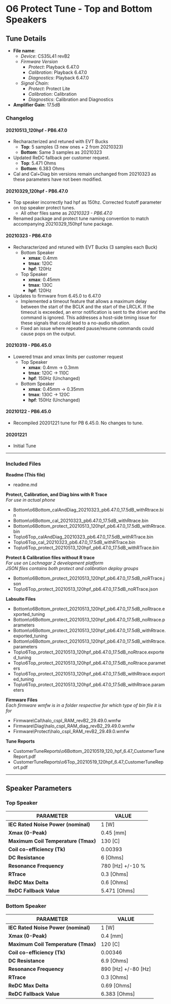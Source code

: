 # O6 Protect Tune - Top and Bottom Speakers

## Tune Details

- **File name**:
  - _Device_: CS35L41 revB2
  - _Firmware Version_
    - _Protect_: Playback 6.47.0
    - _Calibration_: Playback 6.47.0
    - _Diagnostics_: Playback 6.47.0
  - _Signal Chain_:
    - _Protect_: Protect Lite
    - _Calibration_: Calibration
    - _Diagnostics_: Calibration and Diagnostics
- **Amplifier Gain**: 17.5dB

### Changelog

#### 20210513_120hpf - PB6.47.0

- Recharacterized and retuned with EVT Bucks
  - **Top**: 5 samples (3 new ones + 2 from 20210323)
  - **Bottom**: Same 3 samples as 20210323
- Updated ReDC fallback per customer request.
  - **Top**: 5.471 Ohms
  - **Bottom**: 6.383 Ohms
- Cal and Cal+Diag bin versions remain unchanged from 20210323 as these parameters have not been modified.

#### 20210329_120hpf - PB6.47.0

- Top speaker incorrectly had hpf as 150hz. Corrected fcutoff parameter on top speaker protect tunes.
  - All other files same as _20210323 - PB6.47.0_
- Renamed package and protect tune naming convention to match accompanying 20210329_150hpf tune package.

#### 20210323 - PB6.47.0

- Recharacterized and retuned with EVT Bucks (3 samples each Buck)
  - Bottom Speaker
    - **xmax**: 0.4mm
    - **tmax**: 120C
    - **hpf**: 120Hz
  - Top Speaker
    - **xmax**: 0.45mm
    - **tmax**: 130C
    - **hpf**: 120Hz
- Updates to firmware from 6.45.0 to 6.47.0
  - Implemented a timeout feature that allows a maximum delay between the start of the BCLK and the start of the LRCLK. If the timeout is exceeded, an error notification is sent to the driver and the command is ignored. This addresses a host-side timing issue for these signals that could lead to a no-audio situation.
  - Fixed an issue where repeated pause/resume commands could cause pops on the output.

#### 20210319 - PB6.45.0

- Lowered tmax and xmax limits per customer request
  - Top Speaker
    - **xmax**: 0.4mm -> 0.3mm
    - **tmax**: 120C -> 110C
    - **hpf**: 150Hz (Unchanged)
  - Bottom Speaker
    - **xmax**: 0.45mm -> 0.35mm
    - **tmax**: 130C -> 120C
    - **hpf**: 150Hz (Unchanged)

#### 20210122 - PB6.45.0

- Recompiled 20201221 tune for PB 6.45.0. No changes to tune.

#### 20201221

- Initial Tune

---

### Included Files

**Readme (This file)**

- readme.md

**Protect, Calibration, and Diag bins with R Trace**  
_For use in actual phone_

- Bottom\o6Bottom_calAndDiag_20210323_pb6.47.0_17.5dB_withRtrace.bin
- Bottom\o6Bottom_cal_20210323_pb6.47.0_17.5dB_withRtrace.bin
- Bottom\o6Bottom_protect_20210513_120hpf_pb6.47.0_17.5dB_withRtrace.bin
- Top\o6Top_calAndDiag_20210323_pb6.47.0_17.5dB_withRTrace.bin
- Top\o6Top_cal_20210323_pb6.47.0_17.5dB_withRTrace.bin
- Top\o6Top_protect_20210513_120hpf_pb6.47.0_17.5dB_withRTrace.bin

**Protect & Calibration files without R trace**  
_For use on Lochnagar 2 development platform_  
_JSON files contains both protect and calibration deploy groups_

- Bottom\o6Bottom_protect_20210513_120hpf_pb6.47.0_17.5dB_noRTrace.json
- Top\o6Top_protect_20210513_120hpf_pb6.47.0_17.5dB_noRTrace.json

**Labsuite Files**

- Bottom\o6Bottom_protect_20210513_120hpf_pb6.47.0_17.5dB_noRtrace.exported_tuning
- Bottom\o6Bottom_protect_20210513_120hpf_pb6.47.0_17.5dB_noRtrace.parameters
- Bottom\o6Bottom_protect_20210513_120hpf_pb6.47.0_17.5dB_withRtrace.exported_tuning
- Bottom\o6Bottom_protect_20210513_120hpf_pb6.47.0_17.5dB_withRtrace.parameters
- Top\o6Top_protect_20210513_120hpf_pb6.47.0_17.5dB_noRtrace.exported_tuning
- Top\o6Top_protect_20210513_120hpf_pb6.47.0_17.5dB_noRtrace.parameters
- Top\o6Top_protect_20210513_120hpf_pb6.47.0_17.5dB_withRtrace.exported_tuning
- Top\o6Top_protect_20210513_120hpf_pb6.47.0_17.5dB_withRtrace.parameters

**Firmware Files**  
_Each firmware wmfw is in a folder respective for which type of bin file it is for_

- Firmware\Cal\halo_cspl_RAM_revB2_29.49.0.wmfw
- Firmware\Diag\halo_cspl_RAM_diag_revB2_29.49.0.wmfw
- Firmware\Protect\halo_cspl_RAM_revB2_29.49.0.wmfw

**Tune Reports**

- CustomerTuneReports\o6Bottom_20210519_120_hpf_6.47_CustomerTuneReport.pdf
- CustomerTuneReports\o6Top_20210519_120hpf_6.47_CustomerTuneReport.pdf

---

## Speaker Parameters

### Top Speaker

| PARAMETER                           | VALUE            |
| ----------------------------------- | ---------------- |
| **IEC Rated Noise Power (nominal)** | 1 [W]            |
| **Xmax (0-Peak)**                   | 0.45 [mm]        |
| **Maximum Coil Temperature (Tmax)** | 130 [C]          |
| **Coil co-efficiency (Tk)**         | 0.00393          |
| **DC Resistance**                   | 6 [Ohms]         |
| **Resonance Frequency**             | 780 [Hz] +/-10 % |
| **RTrace**                          | 0.3 [Ohms]       |
| **ReDC Max Delta**                  | 0.6 [Ohms]       |
| **ReDC Fallback Value**             | 5.471 [Ohms]     |

### Bottom Speaker

| PARAMETER                           | VALUE               |
| ----------------------------------- | ------------------- |
| **IEC Rated Noise Power (nominal)** | 1 [W]               |
| **Xmax (0-Peak)**                   | 0.4 [mm]            |
| **Maximum Coil Temperature (Tmax)** | 120 [C]             |
| **Coil co-efficiency (Tk)**         | 0.00346             |
| **DC Resistance**                   | 6.9 [Ohms]          |
| **Resonance Frequency**             | 890 [Hz] +/-80 [Hz] |
| **RTrace**                          | 0.3 [Ohms]          |
| **ReDC Max Delta**                  | 0.69 [Ohms]         |
| **ReDC Fallback Value**             | 6.383 [Ohms]        |
